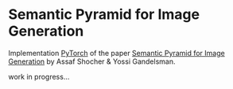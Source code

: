 # Semantic Pyramid for Image Generation
Implementation [PyTorch](https://pytorch.org/) of the paper [Semantic Pyramid for Image Generation](https://arxiv.org/pdf/2003.06221.pdf) by Assaf Shocher & Yossi Gandelsman.

work in progress...
